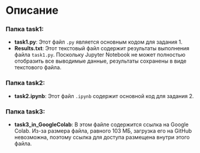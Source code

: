 # Описание

### Папка task1:
- **task1.py**: Этот файл `.py` является основным кодом для задания 1.
- **Results.txt**: Этот текстовый файл содержит результаты выполнения файла `task1.py`. Поскольку Jupyter Notebook не может полностью отобразить все выводимые данные, результаты сохранены в виде текстового файла.

### Папка task2:
- **task2.ipynb**: Этот файл `.ipynb` содержит основной код для задания 2.

### Папка task3:
- **task3_in_GoogleColab**: В этом файле содержится ссылка на Google Colab. Из-за размера файла, равного 103 МБ, загрузка его на GitHub невозможна, поэтому ссылка для доступа размещена внутри этого файла.

